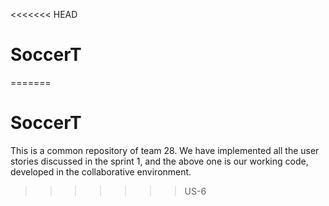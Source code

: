 <<<<<<< HEAD
# SoccerT
=======
# SoccerT

This is a common repository of team 28. We have implemented all the user stories discussed in the sprint 1, and the above one is our working code, developed in the collaborative environment. 
>>>>>>> US-6
